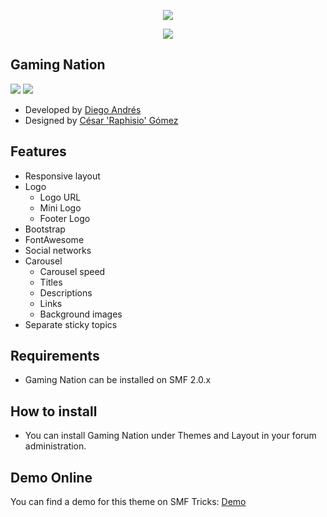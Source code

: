  <p align="center">
    <img src="https://smftricks.com/logos/logo.png">
 </p>
  <p align="center">
    <img src="https://custom.simplemachines.org/themes/index.php?action=download;lemma=2847;id=17737;image">
 </p>
 
 ## Gaming Nation
<img src="https://img.shields.io/badge/SMF-2.0-996ee1?style=flat-square"> <img src="https://img.shields.io/badge/Responsive-Yes-6e97e1?style=flat-square">

* Developed by [Diego Andrés](https://github.com/DiegoAndresCortes)
* Designed by [César 'Raphisio' Gómez](https://github.com/raphisio)

## Features
- Responsive layout
- Logo
  - Logo URL
  - Mini Logo
  - Footer Logo
- Bootstrap
- FontAwesome
- Social networks
- Carousel
  - Carousel speed
  - Titles
  - Descriptions
  - Links
  - Background images
- Separate sticky topics

## Requirements
* Gaming Nation can be installed on SMF 2.0.x

## How to install
* You can install Gaming Nation under Themes and Layout in your forum administration.

## Demo Online
You can find a demo for this theme on SMF Tricks: [Demo](http://demo.smftricks.com/index.php?theme=82)
